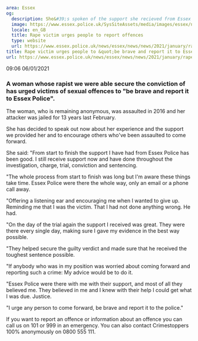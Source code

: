 ```yaml
area: Essex
og:
  description: She&#39;s spoken of the support she recieved from Essex Police
  image: https://www.essex.police.uk/SysSiteAssets/media/images/essex/news/library-images/600/ep-logo-600px.jpg?crop=(0,27,600,343)&amp;w=600&amp;h=300&amp;scale=both
  locale: en_GB
  title: Rape victim urges people to report offences
  type: website
  url: https://www.essex.police.uk/news/essex/news/news/2021/january/rape-victim-urges-people-to-be-brave-and-report-it-to-essex-police/
title: Rape victim urges people to &quot;be brave and report it to Essex Police&quot; | Essex Police
url: https://www.essex.police.uk/news/essex/news/news/2021/january/rape-victim-urges-people-to-be-brave-and-report-it-to-essex-police/
```

09:06 06/01/2021

### A woman whose rapist we were able secure the conviction of has urged victims of sexual offences to "be brave and report it to Essex Police".

The woman, who is remaining anonymous, was assaulted in 2016 and her attacker was jailed for 13 years last February.

She has decided to speak out now about her experience and the support we provided her and to encourage others who've been assaulted to come forward.

She said: "From start to finish the support I have had from Essex Police has been good. I still receive support now and have done throughout the investigation, charge, trial, conviction and sentencing.

"The whole process from start to finish was long but I'm aware these things take time. Essex Police were there the whole way, only an email or a phone call away.

"Offering a listening ear and encouraging me when I wanted to give up. Reminding me that I was the victim. That I had not done anything wrong. He had.

"On the day of the trial again the support I received was great. They were there every single day, making sure I gave my evidence in the best way possible.

"They helped secure the guilty verdict and made sure that he received the toughest sentence possible.

"If anybody who was in my position was worried about coming forward and reporting such a crime: My advice would be to do it.

"Essex Police were there with me with their support, and most of all they believed me. They believed in me and I knew with their help I could get what I was due. Justice.

"I urge any person to come forward, be brave and report it to the police."

If you want to report an offence or information about an offence you can call us on 101 or 999 in an emergency.
You can also contact Crimestoppers 100% anonymously on 0800 555 111.
